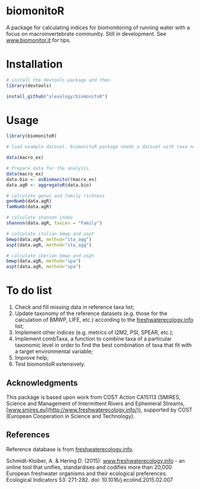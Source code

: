 # biomonitoR
A package for calculating indices for biomonitoring of running water with a focus on macroinvertebrate community. 
Still in development. See www.biomonitor.it for tips.

# Installation

```R
# install the devtools package and then
library(devtools)

install_github("alexology/biomonitoR")
```
# Usage

```R
library(biomonitoR)

# load example dataset. biomonitoR package needs a dataset with taxa names in the first column called "Taxa" and samples on the columns. Take a look to macro_ex for an example:

data(macro_ex)

# Prepare data for the analysis.
data(macro_ex)
data.bio <- asBiomonitor(macro_ex)
data.agR <- aggregatoR(data.bio)

# calculate genus and family richness
genNumb(data.agR)
famNumb(data.agR)

# calculate shannon index
shannon(data.agR, taxLev = "Family")

# calculate italian bmwp and aspt
bmwp(data.agR, method="ita_agg")
aspt(data.agR, method="ita_agg")

# calculate iberian bmwp and aspt
bmwp(data.agR, method="spa")
aspt(data.agR, method="spa")

```

# To do list
1. Check and fill missing data in reference taxa list;
2. Update taxonomy of the reference datasets (e.g. those for the calculation of BMWP, LIFE, etc.) according to the [freshwaterecology.info](http://www.freshwaterecology.info/) list;
3. Implement other indices (e.g. metrics of I2M2, PSI, SPEAR, etc.);
4. Implement combTaxa, a function to combine taxa of a particular taxonomic level in order to find the best combination of taxa that fit with a target environmental variable;
5. Improve help;
6. Test biomonitoR extensively.

## Acknowledgments
This package is based upon work from COST Action CA15113 (SMIRES, Science and Management of Intermittent Rivers and Ephemeral Streams,[www.smires.eu](http://www.freshwaterecology.info/)), supported by COST (European Cooperation in Science and Technology).

## References
Reference database is from [freshwaterecology.info](http://www.smires.eu/).

Schmidt-Kloiber, A. & Hering D. (2015): www.freshwaterecology.info - an online tool that unifies, standardises and codifies more than 20,000 European freshwater organisms and their ecological preferences. Ecological Indicators 53: 271-282. doi: 10.1016/j.ecolind.2015.02.007
